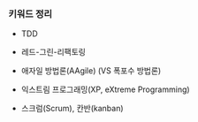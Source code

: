 ### 키워드 정리

- TDD
- 레드-그린-리팩토링

- 애자일 방법론(AAgile) (VS 폭포수 방법론)
- 익스트림 프로그래밍(XP, eXtreme Programming)
- 스크럼(Scrum), 칸반(kanban)